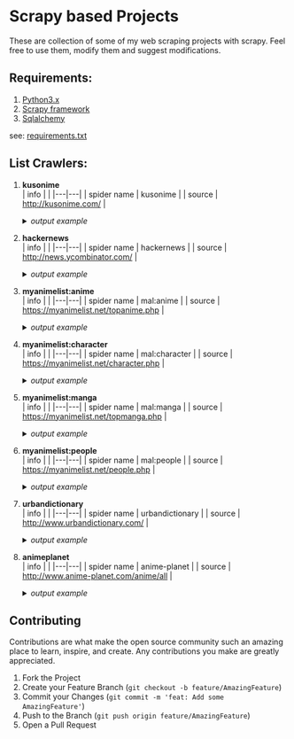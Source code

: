 
# Scrapy based Projects
These are collection of some of my web scraping projects with scrapy. Feel free to use them, modify them and suggest modifications.

## Requirements:
1. [Python3.x](https://www.python.org/)
2. [Scrapy framework](https://scrapy.org/)
3. [Sqlalchemy](https://sqlalchemy.org)

see: [requirements.txt](/requirements.txt)

## List Crawlers:
1. **kusonime**</br>
   | info |  |
   |---|---|
   | spider name | kusonime |
   | source | http://kusonime.com/ |

   <details>
     <summary><i>output example</i></summary>

      </br>

      | id | title | url | genre | thumbnail | japanese | seasons | producers | type | status | total_episode | score | duration | released_on | sinopsis | download_data |
      |---|---|---|---|---|---|---|---|---|---|---|---|---|---|---|---|
      | 1 | Shingeki no Kyojin: The Final Season | https://kusonime.com/snk-s4-batch-subtitle- [...] | [ "Action", "Drama", "Fantasy", "Military", [...] | https://kusonime.com/wp- [...] | 進撃の巨人 The Final Season | Winter 2021 | Production I.G, Dentsu, Mainichi [...] | BD | Completed | 28 | 9.16 | 24 min. per ep. | Dec 07, 2020 | Shingeki no Kyojin: The Final Season | [ { "name": "Download Shingeki no Kyojin: [...] |
      | 2 | Tekken: Bloodline | https://kusonime.com/tekken-bloodline-batch- [...] | [ "Action", "Martial Arts", "Anime ONA" ] | https://kusonime.com/wp- [...] | Tekken: Bloodline | Anime ONA | N/A | ONA | Completed | 6 | 6.58 | 25 min. per ep. | Aug 18, 2022 | Tekken: Bloodline | [ { "name": "Download Tekken: Bloodline [...] |
      | 3 | Horimiya | https://kusonime.com/horimiya-la-2021-batch- [...] | [ "Comedy", "Romance", "School", "Shounen", [...] | https://kusonime.com/wp- [...] | ホリミヤ |  | TBS | TV Series | Completed | 7 | 7.90 (Mydramalist) | 30 min. per ep. | Feb 16, 2021 | Horimiya | [ { "name": "Download Horimiya Live Action [...] |
      | 4 | Xiao Mo Tou Baolu La! (Busted! Darklord) | https://kusonime.com/xiao-mo-tou-baolu-la- [...] | [ "Comedy", "Anime ONA" ] | https://kusonime.com/wp- [...] | 小魔头暴露啦！ | Anime ONA | N/A | ONA | Completed | 26 | 6.38 | 8 min. per ep. | Jan 15, 2022 | Xiao Mo Tou Baolu La! (Busted! Darklord) | [ { "name": "Download Xiao Mo Tou Baolu La! [...] |
      | 5 | Shikong Zhi Xi (Time Space Rift) | https://kusonime.com/shikong-zhi-xi-batch- [...] | [ "Action", "Anime ONA" ] | https://kusonime.com/wp- [...] | 时空之隙 | Anime ONA | B.CMAY PICTURES, bilibili | ONA | Completed | 13 | 6.49 | 21 min. per ep. | Apr 15, 2022 | Shikong Zhi Xi (Time Space Rift) | [ { "name": "Download Shikong Zhi Xi Batch [...] |

      _and more.._

   </details>

1. **hackernews**</br>
   | info |  |
   |---|---|
   | spider name | hackernews |
   | source | http://news.ycombinator.com/ |

   <details>
     <summary><i>output example</i></summary>

      </br>

      | id | title | url | from_site | rank | score | user | date |
      |---|---|---|---|---|---|---|---|
      | 32575393 | Why do some humans love chili peppers? | https://www.sapiens.org/culture/chili- [...] | sapiens.org | 114 | 110 points | Petiver | 2022-08-24T05:53:54 |
      | 32575668 | Things people blamed on bicycles | [...] | twitter.com/paulisci | 111 | 759 points | the-archivist | 2022-08-24T06:43:06 |
      | 32575723 | Demystifying the LFSR | https://www.moria.us/articles/demystifying- [...] | moria.us | 84 | 37 points | randkyp | 2022-08-24T06:50:09 |
      | 32578152 | Email Innovation Timeline [pdf] | [...] | computerhistory.org | 34 | 28 points | bookofjoe | 2022-08-24T11:55:04 |
      | 32578683 | Timothy Leary's Mind Mirror (1985) | https://scalar.usc.edu/works/timothy-leary- [...] | usc.edu | 83 | 52 points | ArtWomb | 2022-08-24T12:45:55 |

      _and more.._

   </details>

1. **myanimelist:anime**</br>
   | info |  |
   |---|---|
   | spider name | mal:anime |
   | source | https://myanimelist.net/topanime.php |

   <details>
     <summary><i>output example</i></summary>

      </br>

      | id | title | url | synonyms | japanese | french | type | episodes | status | aired | premiered | broadcast | producers | licensors | studios | source | genres | theme | demographic | duration | rating | score | ranked | popularity | members | favorites | synopsis | german | spanish |
      |---|---|---|---|---|---|---|---|---|---|---|---|---|---|---|---|---|---|---|---|---|---|---|---|---|---|---|---|---|
      | 1 | Fullmetal Alchemist: Brotherhood | [...] | Hagane no Renkinjutsushi: Fullmetal [...] | 鋼の錬金術師 FULLMETAL ALCHEMIST | Fullmetal Alchemist Brotherhood | TV | 64 | Finished Airing | Apr 5, 2009 to Jul 4, 2010 | Spring 2009 | Sundays at 17:00 (JST) | [ "Aniplex", "Mainichi Broadcasting System", [...] | [ "Aniplex of America", "Funimation" ] | Bones | Manga | [ "Action", "Adventure", "Drama", "Fantasy" ] | [ "Military" ] | [ "Shounen" ] | 24 min. per ep. | R - 17+ (violence & profanity) | 9.13 | #1 | #3 | 2,963,531 | 206,712 | After a horrific alchemy experiment goes [...] |  |  |
      | 2 | Gintama Season 5 | https://myanimelist.net/anime/34096/Gintama | Gintama (2017) | 銀魂。 |  | TV | 12 | Finished Airing | Jan 9, 2017 to Mar 27, 2017 | Winter 2017 | Mondays at 01:35 (JST) | [ "Aniplex", "Dentsu", "Shueisha", "TV Tokyo" ] | [ "None found,", "add some" ] | Bandai Namco Pictures | Manga | [ "Action", "Comedy", "Sci-Fi" ] | [ "Gag Humor", "Historical", "Parody", "Samurai" ] | [ "Shounen" ] | 24 min. per ep. | PG-13 - Teens 13 or older | 8.99 | #12 | #737 | 275,880 | 2,540 | After joining the resistance against the [...] |  |  |
      | 3 | March Comes In Like A Lion 2nd Season | https://myanimelist.net/anime/35180/3- [...] | Sangatsu no Lion Second Season | 3月のライオン 第2シリーズ | March Comes in like a Lion Saison 2 | TV | 22 | Finished Airing | Oct 14, 2017 to Mar 31, 2018 | Fall 2017 | Saturdays at 23:00 (JST) | [ "Aniplex", "Asmik Ace", "Dentsu", [...] | Aniplex of America | Shaft | Manga | [ "Drama", "Slice of Life" ] | [ "Childcare", "Iyashikei", "Strategy Game" ] | [ "Seinen" ] | 25 min. per ep. | PG-13 - Teens 13 or older | 8.95 | #13 | #532 | 360,008 | 14,379 | Now in his second year of high school, Rei [...] | March Come in Like a Lion Staffel 2 | March Comes in like a Lion Temporada 2 |
      | 4 | Gintama | https://myanimelist.net/anime/918/Gintama | Gin Tama, Silver Soul, Yorinuki Gintama-san | 銀魂 |  | TV | 201 | Finished Airing | Apr 4, 2006 to Mar 25, 2010 | Spring 2006 | Thursdays at 18:00 (JST) | [ "Aniplex", "Audio Highs", "Dentsu", [...] | [ "Crunchyroll", "Sentai Filmworks" ] | Sunrise | Manga | [ "Action", "Comedy", "Sci-Fi" ] | [ "Gag Humor", "Historical", "Parody", "Samurai" ] | [ "Shounen" ] | 24 min. per ep. | PG-13 - Teens 13 or older | 8.95 | #14 | #134 | 962,349 | 55,505 | Edo is a city that was home to the vigor and [...] |  |  |
      | 5 | Gintama Season 4 | https://myanimelist.net/anime/28977/Gintama° | Gintama' (2015) | 銀魂° | Gintama Saison 4 | TV | 51 | Finished Airing | Apr 8, 2015 to Mar 30, 2016 | Spring 2015 | Wednesdays at 18:00 (JST) | [ "Aniplex", "Dentsu", "TV Tokyo" ] | [ "Crunchyroll", "Funimation" ] | Bandai Namco Pictures | Manga | [ "Action", "Comedy", "Sci-Fi" ] | [ "Gag Humor", "Historical", "Parody", "Samurai" ] | [ "Shounen" ] | 24 min. per ep. | PG-13 - Teens 13 or older | 9.08 | #3 | #338 | 551,114 | 14,885 | Gintoki, Shinpachi, and Kagura return as the [...] | Gintama Season 4 | Gintama Temporada 4 |

      _and more.._

   </details>

1. **myanimelist:character**</br>
   | info |  |
   |---|---|
   | spider name | mal:character |
   | source | https://myanimelist.net/character.php |

   <details>
     <summary><i>output example</i></summary>

      </br>

      | id | name | url | japanese | source | favorites | biodata | description |
      |---|---|---|---|---|---|---|---|
      | 1 | Lelouch Lamperouge | [...] | ルルーシュ・ランペルージ | Code Geass: Hangyaku no Lelouch | 157,607 | { "age": "17 (first season), 18 (second [...] | Lelouch vi Britannia (ルルーシュ・ヴィ・ブリタニア, [...] |
      | 2 | Levi | https://myanimelist.net/character/45627/Levi | リヴァイ | Shingeki no Kyojin | 131,669 | { "birthday": "December 25", "height": "160 [...] | Levi is known as humanity's most powerful [...] |
      | 3 | Luffy Monkey D. | [...] | モンキー・D・ルフィ | One Piece | 120,240 | { "age": "17; 19", "birthdate": "May 5, [...] | Bounty: Luffy is the captain of the Straw [...] |
      | 4 | Guts | https://myanimelist.net/character/422/Guts | ガッツ | Kenpuu Denki Berserk | 68,459 | { "eyes": "brown", "hair": "black", [...] | Weight: Guts is the protagonist of the [...] |
      | 5 | Kurisu Makise | [...] | 牧瀬 紅莉栖 | Steins;Gate | 61,763 | { "age": "18", "birthdate": "July 25 (Leo)", [...] | The female protagonist. Kurisu is a research [...] |

      _and more.._

   </details>

1. **myanimelist:manga**</br>
   | info |  |
   |---|---|
   | spider name | mal:manga |
   | source | https://myanimelist.net/topmanga.php |

   <details>
     <summary><i>output example</i></summary>

      </br>

      | id | title | url | synonyms | japanese | type | volumes | chapters | status | published | genres | themes | demographic | serialization | authors | score | ranked | popularity | members | favorites | synopsis | french | german | spanish |
      |---|---|---|---|---|---|---|---|---|---|---|---|---|---|---|---|---|---|---|---|---|---|---|---|
      | 1 | Berserk | https://myanimelist.net/manga/2/Berserk | Berserk: The Prototype | ベルセルク | Manga | Unknown | Unknown | Publishing | Aug 25, 1989 to ? | [ "Action", "Adventure", "Award Winning", [...] | [ "Gore", "Military", "Mythology", [...] | [ "Seinen" ] | Young Animal | [ "(Art)", "(Story & Art),", "Miura, [...] | 9.46 | #1 | #2 | 561,639 | 105,732 | Guts, a former mercenary now known as the [...] |  |  |  |
      | 2 | Fullmetal Alchemist | [...] | Full Metal Alchemist, Hagane no [...] | 鋼の錬金術師 | Manga | 27 | 116 | Finished | Jul 12, 2001 to Sep 11, 2010 | [ "Action", "Adventure", "Award Winning", [...] | [ "Military" ] | [ "Shounen" ] | Shounen Gangan | [ "(Story & Art)", "Arakawa, Hiromu" ] | 9.04 | #7 | #18 | 266,618 | 28,664 | Alchemists are knowledgeable and naturally [...] |  |  |  |
      | 3 | Grand Blue Dreaming | https://myanimelist.net/manga/70345/Grand_Blue |  | ぐらんぶる | Manga | Unknown | Unknown | Publishing | Apr 7, 2014 to ? | [ "Comedy" ] |  | [ "Seinen" ] | good! Afternoon | [ "(Art)", "(Story),", "Inoue, Kenji", [...] | 9.03 | #9 | #50 | 150,741 | 15,337 | Among the seaside town of Izu's ocean waves [...] |  |  |  |
      | 4 | キングダム | https://myanimelist.net/manga/16765/Kingdom |  |  | Manga | Unknown | Unknown | Publishing | Jan 26, 2006 to ? | [ "Action", "Award Winning" ] | [ "Historical", "Military" ] | [ "Seinen" ] | Young Jump | [ "(Story & Art)", "Hara, Yasuhisa" ] | 8.98 | #11 | #58 | 143,187 | 12,887 | During the Warring States period in China, [...] |  |  |  |
      | 5 | One Piece | https://myanimelist.net/manga/13/One_Piece |  | ONE PIECE | Manga | Unknown | Unknown | Publishing | Jul 22, 1997 to ? | [ "Action", "Adventure", "Fantasy" ] |  | [ "Shounen" ] | Shounen Jump (Weekly) | [ "(Story & Art)", "Oda, Eiichiro" ] | 9.20 | #3 | #3 | 510,370 | 101,091 | Gol D. Roger, a man referred to as the [...] |  |  |  |

      _and more.._

   </details>

1. **myanimelist:people**</br>
   | info |  |
   |---|---|
   | spider name | mal:people |
   | source | https://myanimelist.net/people.php |

   <details>
     <summary><i>output example</i></summary>

      </br>

      | id | name | url | image_url | given_name | birthday | member_favorites | hometown | blood_type | favourite_animal | favourite_mangaka | favourite_music | description | alternate_names | height | weight | hobbies | sports | specialty | skills |
      |---|---|---|---|---|---|---|---|---|---|---|---|---|---|---|---|---|---|---|---|
      | 1 | Oda, Eiichiro | https://myanimelist.net/people/1881/Eiichiro_Oda | [...] | 栄一郎 | Jan 1, 1975 | 47,774 | Kumamoto, Japan | A | Big gentle dogs | Akira Toriyama | '70s soul music | Favourite Real-Life Pirate: Edward Teach [...] |  |  |  |  |  |  |  |
      | 2 | Takahashi, Rie | https://myanimelist.net/people/34785/Rie_Takahashi | [...] | 李依 | Saitama Prefecture, Japan | 46,629 |  |  |  |  |  | She is apart of the seiyuu unit Earphones, [...] | Rieri, Rii-chan |  |  |  |  |  |  |
      | 3 | Miyazaki, Hayao | https://myanimelist.net/people/1870/Hayao_Miyazaki | [...] | 駿 | Jan 5, 1941 | 66,988 |  |  |  |  |  | Miyazaki, the second of four brothers, was [...] |  |  |  |  |  |  |  |
      | 4 | Kamiya, Hiroshi | https://myanimelist.net/people/118/Hiroshi_Kamiya | [...] | 浩史 | Matsudo, Chiba Prefecture, Japan | 103,279 |  | A |  |  |  | Kamiya Hiroshi went to Aoni Juku and decided [...] | ヒロC, HiroC, Kamiyan | 167 cm (5'6") | 53 kg (117 lbs) |  |  |  |  |
      | 5 | Hanazawa, Kana | https://myanimelist.net/people/185/Kana_Hanazawa | [...] | 香菜 | Feb 25, 1989 | 98,748 | Tokyo, Japan | AB |  |  |  | Kana Hanazawa used to be a junior idol in [...] | HanaKana, KanaHana | 156 cm |  |  |  |  |  |

      _and more.._

   </details>

1. **urbandictionary**</br>
   | info |  |
   |---|---|
   | spider name | urbandictionary |
   | source | http://www.urbandictionary.com/ |

   <details>
     <summary><i>output example</i></summary>

      </br>

      | id | text | meaning | example | author | date |
      |---|---|---|---|---|---|
      | 61580 | second breakfast | invented by hobbits, second breakfast is [...] | We'll just have time for second breakfast [...] | Sienna | March 17, 2003 |
      | 349729 | munch | A low-pressure, social gathering at a [...] | Well, if you don't feel ready for a play [...] | Peter | November 14, 2003 |
      | 795231 | sweet nothing | a sweet nothing is a complementary statement [...] | He whispered sweet nothings into her ear [...] | Spencer | August 16, 2004 |
      | 1607410 | have a cow | A frequent utterance of Bart Simpson, "Don't [...] | Jimmy Joe had a cow when he learned that his [...] | MsLi | January 29, 2006 |
      | 1921133 | google earthing | What I do when I have nothing else to do. I [...] | I have some time to kill, I think I will go [...] | kginatl | August 16, 2006 |

      _and more.._

   </details>

1. **animeplanet**</br>
   | info |  |
   |---|---|
   | spider name | anime-planet |
   | source | http://www.anime-planet.com/anime/all |

   <details>
     <summary><i>output example</i></summary>

      </br>

      | id | title | alternative_title | studios | type | episodes | year | season | average_rating | rank | synopsis | notes | tags | content_warnings | url |
      |---|---|---|---|---|---|---|---|---|---|---|---|---|---|---|
      | 1 | Demon Slayer: Kimetsu no Yaiba - [...] | Kimetsu no Yaiba: Yuukaku-hen | ufotable | TV | 11 eps | 2021 - 2022 | Fall 2021 | 4.6 out of 5 from 15,932 votes | #1 | Tanjiro and his friends accompany the [...] | Source: Viz | [ "Action", "Adventure", "Fantasy", [...] | [ "Explicit Violence" ] | https://www.anime-planet.com/anime/demon- [...] |
      | 2 | Haikyuu!! Second Season |  | Production I.G | TV | 25 eps | 2015 - 2016 | Fall 2015 | 4.509 out of 5 from 34,240 votes | #13 | After losing to Aoba Johsai at the Inter- [...] | Source: Crunchyroll | [ "Shounen", "Sports", "School Club", [...] |  | https://www.anime-planet.com/anime/haikyuu- [...] |
      | 3 | Haikyuu!! Karasuno High School vs [...] | Haikyuu!! Karasuno Koukou vs Shiratorizawa [...] | Production I.G | TV | 10 eps | 2016 | Fall 2016 | 4.528 out of 5 from 27,284 votes | #9 | Picking up where the second season ended, [...] | Source: Crunchyroll | [ "Shounen", "Sports", "Animeism", "School [...] |  | https://www.anime-planet.com/anime/haikyuu- [...] |
      | 4 | Demon Slayer: Kimetsu no Yaiba Movie - Mugen Train | Kimetsu no Yaiba Movie: Mugen Ressha-hen | ufotable | Movie | 1 ep x 117 min | 2020 |  | 4.522 out of 5 from 24,454 votes | #10 | Tanjirou and the group have completed their [...] | Source: Official Site | [ "Action", "Drama", "Fantasy", "Shounen", [...] | [ "Mature Themes,", "Suicide,", "Violence" ] | https://www.anime-planet.com/anime/demon- [...] |
      | 5 | Violet Evergarden Movie |  | Kyoto Animation | Movie | 1 ep x 140 min | 2020 |  | 4.501 out of 5 from 6,270 votes | #15 | As the world moves on from the war and [...] | Source: Netflix | [ "Drama", "Melancholy", "War", "Based on a [...] | [ "Violence" ] | https://www.anime-planet.com/anime/violet- [...] |

      _and more.._

   </details>


## Contributing

Contributions are what make the open source community such an amazing place to learn, inspire, and create. Any contributions you make are greatly appreciated.

1. Fork the Project
2. Create your Feature Branch (`git checkout -b feature/AmazingFeature`)
3. Commit your Changes (`git commit -m 'feat: Add some AmazingFeature'`)
4. Push to the Branch (`git push origin feature/AmazingFeature`)
5. Open a Pull Request

